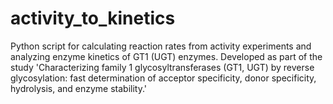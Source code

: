 # activity_to_kinetics
Python script for calculating reaction rates from activity experiments and analyzing enzyme kinetics of GT1 (UGT) enzymes. Developed as part of the study 'Characterizing family 1 glycosyltransferases (GT1, UGT) by reverse glycosylation: fast determination of acceptor specificity, donor specificity, hydrolysis, and enzyme stability.'
